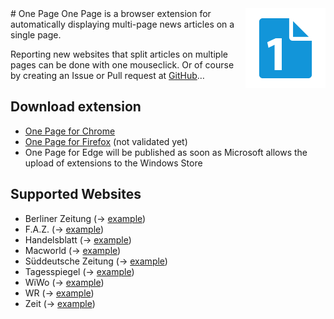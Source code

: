 <img align="right" src="assets/logo-128.png" width="128">
# One Page
One Page is a browser extension for automatically displaying multi-page news articles on a single page.

Reporting new websites that split articles on multiple pages can be done with one mouseclick.
Or of course by creating an Issue or Pull request at [GitHub](https://github.com/pablotheissen/OnePage/)…

## Download extension
* [One Page for Chrome](https://chrome.google.com/webstore/detail/one-page/dbjlpgoniabijgdpmdabdkfonjhcccpf)
* [One Page for Firefox](https://addons.mozilla.org/en-US/firefox/addon/one-page/) (not validated yet)
* One Page for Edge will be published as soon as Microsoft allows the upload of extensions to the Windows Store

## Supported Websites
* Berliner Zeitung (→ [example](http://www.berliner-zeitung.de/berlin/stadtratskandidat-in-neukoelln-schwul--migranten-lehrer--afd-politiker-25608022))
* F.A.Z. (→ [example](http://www.faz.net/-gqe-8s7et))
* Handelsblatt (→ [example](http://www.handelsblatt.com/19311926.html))
* Macworld (→ [example](http://www.macworld.co.uk/feature/mac-software/best-alternatives-itunes-for-mac-best-music-players-for-macos-3653318/))
* Süddeutsche Zeitung (→ [example](http://sz.de/1.3348711))
* Tagesspiegel (→ [example](http://www.tagesspiegel.de/19282294.html))
* WiWo (→ [example](https://www.wiwo.de/19311936.html))
* WR (→ [example](http://www.wr.de/-id6647514.html))
* Zeit (→ [example](http://www.zeit.de/wirtschaft/unternehmen/2017-01/rossmann-dm-drogerie-preiskampf-mitarbeiter-image))
